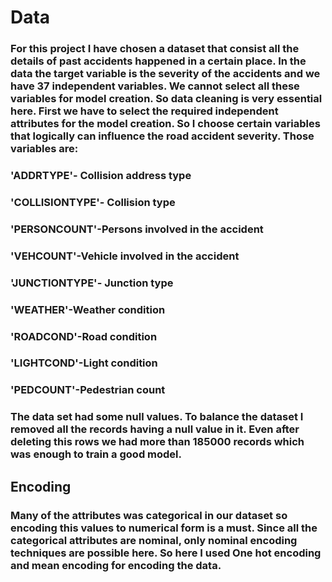 # Data
### For this project I have chosen a dataset that consist all the details of past accidents happened in a certain place. In the data the target variable is the severity of the accidents and we have 37 independent variables. We cannot select all these variables for model creation. So data cleaning is very essential here. First we have to select the required independent attributes for the model creation. So I choose certain variables that logically can influence the road accident severity. Those variables are:
 ### 'ADDRTYPE'- Collision address type 
### 'COLLISIONTYPE'- Collision type
### 'PERSONCOUNT'-Persons involved in the accident 
### 'VEHCOUNT'-Vehicle involved in the accident 
### 'JUNCTIONTYPE'- Junction type
### 'WEATHER'-Weather condition 
### 'ROADCOND'-Road condition
### 'LIGHTCOND'-Light condition 
### 'PEDCOUNT'-Pedestrian count
### The data set had some null values. To balance the dataset I removed all the records having a null value in it. Even after deleting this rows we had more than 185000 records which was enough to train a good model.
## Encoding 
### Many of the attributes was categorical in our dataset so encoding this values to numerical form is a must. Since all the categorical attributes are nominal, only nominal encoding techniques are possible here. So here I used One hot encoding and mean encoding for encoding the data.

